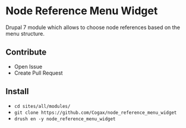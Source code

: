 # Node Reference Menu Widget
Drupal 7 module which allows to choose node references based on the menu structure.

## Contribute
* Open Issue
* Create Pull Request

## Install
* `cd sites/all/modules/`
* `git clone https://github.com/Cogax/node_reference_menu_widget`
* `drush en -y node_reference_menu_widget`
